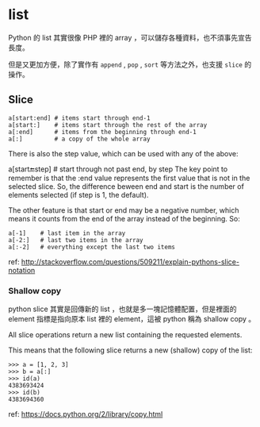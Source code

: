 # list

Python 的 list 其實很像 PHP 裡的 array ，可以儲存各種資料，也不須事先宣告長度。

但是又更加方便，除了實作有 `append` , `pop` , `sort` 等方法之外，也支援 `slice` 的操作。

## Slice

```
a[start:end] # items start through end-1
a[start:]    # items start through the rest of the array
a[:end]      # items from the beginning through end-1
a[:]         # a copy of the whole array
```

There is also the step value, which can be used with any of the above:

a[start:end:step] # start through not past end, by step
The key point to remember is that the :end value represents the first value that is not in the selected slice.
So, the difference beween end and start is the number of elements selected (if step is 1, the default).

The other feature is that start or end may be a negative number, which means it counts from the end of the array instead of the beginning. So:
```
a[-1]    # last item in the array
a[-2:]   # last two items in the array
a[:-2]   # everything except the last two items
```

ref: http://stackoverflow.com/questions/509211/explain-pythons-slice-notation

### Shallow copy

python slice 其實是回傳新的 list ，也就是多一塊記憶體配置，但是裡面的 element 指標是指向原本 list 裡的 element，這被 python 稱為 shallow copy 。

All slice operations return a new list containing the requested elements.

This means that the following slice returns a new (shallow) copy of the list:

```
>>> a = [1, 2, 3]
>>> b = a[:]
>>> id(a)
4383693424
>>> id(b)
4383694360
```

ref: https://docs.python.org/2/library/copy.html
